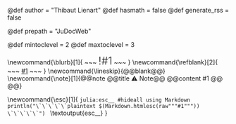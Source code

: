 @def author = "Thibaut Lienart"
@def hasmath = false              <!-- mostly there's no maths on pages -->
@def generate_rss = false

@def prepath = "JuDocWeb"         <!-- it's a GitHub project website -->

@def mintoclevel = 2              <!-- TOCS only for level h2 and higher -->
@def maxtoclevel = 3              <!-- TOCS only up to level 3 included -->

<!--
Useful HTML snippets
* \blurb{...} for a blurb at the top of a page
* \refblank{...} for a link with target blank
* \lineskip forces skipping of a line somewhere
-->

\newcommand{\blurb}[1]{
    ~~~
    <span style="font-size:24px;font-weight:300;">!#1</span>
    ~~~
}
\newcommand{\refblank}[2]{
    ~~~
    <a href="!#2" target="_blank" rel="noopener noreferrer">#1</a>
    ~~~
}
\newcommand{\lineskip}{@@blank@@}
\newcommand{\note}[1]{@@note @@title ⚠ Note@@ @@content #1 @@ @@}

\newcommand{\esc}[1]{
    ```julia:esc__
    #hideall
    using Markdown
    println("\`\`\`\`\`plaintext $(Markdown.htmlesc(raw"""#1""")) \`\`\`\`\`")
    ```
    \textoutput{esc__}
}

